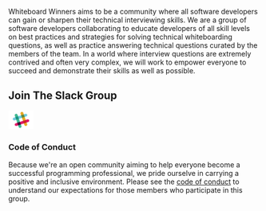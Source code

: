 Whiteboard Winners aims to be a community where all software developers can gain or sharpen their technical interviewing skills. We are a group of software developers collaborating to educate developers of all skill levels on best practices and strategies for solving technical whiteboarding questions, as well as practice answering technical questions curated by the members of the team. In a world where interview questions are extremely contrived and often very complex, we will work to empower everyone to succeed and demonstrate their skills as well as possible.

## Join The Slack Group

[<img src="images/slack-logo.jpg" width="50">](https://whiteboard-winners-signup.herokuapp.com/)

### Code of Conduct
Because we're an open community aiming to help everyone become a successful programming professional, we pride ourselve in carrying a positive and inclusive environment. Please see the [code of conduct](citizen_code_of_conduct.md) to understand our expectations for those members who participate in this group.
